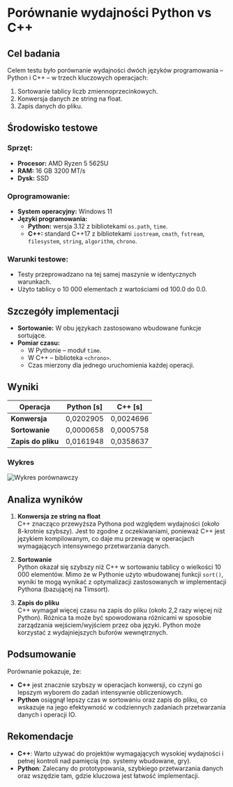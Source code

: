 # Porównanie wydajności Python vs C++

## Cel badania
Celem testu było porównanie wydajności dwóch języków programowania – Python i C++ – w trzech kluczowych operacjach:
1. Sortowanie tablicy liczb zmiennoprzecinkowych.
2. Konwersja danych ze string na float.
3. Zapis danych do pliku.

## Środowisko testowe

### Sprzęt:
- **Procesor:** AMD Ryzen 5 5625U  
- **RAM:** 16 GB 3200 MT/s  
- **Dysk:** SSD  

### Oprogramowanie:
- **System operacyjny:** Windows 11  
- **Języki programowania:**  
  - **Python:** wersja 3.12 z bibliotekami `os.path`, `time`.  
  - **C++:** standard C++17 z bibliotekami `iostream`, `cmath`, `fstream`, `filesystem`, `string`, `algorithm`, `chrono`.

### Warunki testowe:
- Testy przeprowadzano na tej samej maszynie w identycznych warunkach. 
- Użyto tablicy o 10 000 elementach z wartościami od 100.0 do 0.0.

## Szczegóły implementacji
- **Sortowanie:** W obu językach zastosowano wbudowane funkcje sortujące.  
- **Pomiar czasu:**  
  - W Pythonie – moduł `time`.  
  - W C++ – biblioteka `<chrono>`.  
  - Czas mierzony dla jednego uruchomienia każdej operacji.  

## Wyniki
| Operacja            | Python [s] | C++ [s]  |
|---------------------|------------|----------|
| **Konwersja**       | 0,0202905  | 0,0024696 |
| **Sortowanie**      | 0,0000658  | 0,0005758 |
| **Zapis do pliku**  | 0,0161948  | 0,0358637 |

### Wykres
![Wykres porównawczy](image.png)

## Analiza wyników
1. **Konwersja ze string na float**  
   C++ znacząco przewyższa Pythona pod względem wydajności (około 8-krotnie szybszy). Jest to zgodne z oczekiwaniami, ponieważ C++ jest językiem kompilowanym, co daje mu przewagę w operacjach wymagających intensywnego przetwarzania danych.

2. **Sortowanie**  
   Python okazał się szybszy niż C++ w sortowaniu tablicy o wielkości 10 000 elementów. Mimo że w Pythonie użyto wbudowanej funkcji `sort()`, wyniki te mogą wynikać z optymalizacji zastosowanych w implementacji Pythona (bazującej na Timsort).

3. **Zapis do pliku**  
   C++ wymagał więcej czasu na zapis do pliku (około 2,2 razy więcej niż Python). Różnica ta może być spowodowana różnicami w sposobie zarządzania wejściem/wyjściem przez oba języki. Python może korzystać z wydajniejszych buforów wewnętrznych.

## Podsumowanie
Porównanie pokazuje, że:
- **C++** jest znacznie szybszy w operacjach konwersji, co czyni go lepszym wyborem do zadań intensywnie obliczeniowych.  
- **Python** osiągnął lepszy czas w sortowaniu oraz zapis do pliku, co wskazuje na jego efektywność w codziennych zadaniach przetwarzania danych i operacji IO.  

## Rekomendacje
- **C++**: Warto używać do projektów wymagających wysokiej wydajności i pełnej kontroli nad pamięcią (np. systemy wbudowane, gry).  
- **Python**: Zalecany do prototypowania, szybkiego przetwarzania danych oraz wszędzie tam, gdzie kluczowa jest łatwość implementacji.
